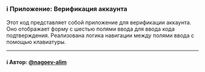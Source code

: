 ### ℹ️ Приложение: Верификация аккаунта

Этот код представляет собой приложение для верификации аккаунта.
Оно отображает форму с шестью полями ввода для ввода кода подтверждения.
Реализована логика навигации между полями ввода с помощью клавиатуры.

-----
#### ℹ️ Автор: [@nagoev-alim](https://github.com/nagoev-alim)

